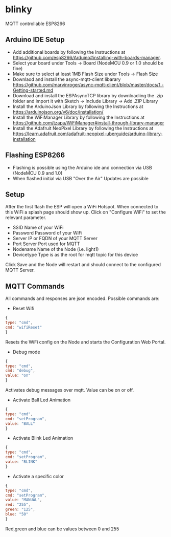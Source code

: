 # blinky

MQTT controllable ESP8266

## Arduino IDE Setup

-   Add additional boards by following the Instructions at https://github.com/esp8266/Arduino#installing-with-boards-manager.
-   Select your board under Tools -> Board (NodeMCU 0.9 or 1.0 should be fine)
-   Make sure to select at least 1MB Flash Size under Tools -> Flash Size
-   Downlaod and install the async-mqtt-client libarary https://github.com/marvinroger/async-mqtt-client/blob/master/docs/1.-Getting-started.md
-   Download and install the ESPAsyncTCP library by downloadiing the .zip folder and import it with Sketch -> Include Library -> Add .ZIP Library
-   Install the ArduinoJson Library by following the Instructions at https://arduinojson.org/v6/doc/installation/
-   Install the WiFiManager Library by following the Instructions at https://github.com/tzapu/WiFiManager#install-through-library-manager
-   Install the Adafruit NeoPixel Library by following the Instructions at https://learn.adafruit.com/adafruit-neopixel-uberguide/arduino-library-installation

## Flashing ESP8266

-   Flashing is possible using the Arduino ide and connection via USB (NodeMCU 0.9 and 1.0)
-   When flashed initial via USB "Over the Air" Updates are possible

## Setup

After the first flash the ESP will open a WiFi Hotspot. When connected to this WiFi a splash page should show up. Click on "Configure WiFi" to set the relevant parameter.

-   SSID Name of your WiFi
-   Password Password of your WiFi
-   Server IP or FQDN of your MQTT Server
-   Port Server Port used for MQTT
-   Nodename Name of the Node (i.e. light1)
-   Devicetype Type is as the root for mqtt topic for this device

Click Save and the Node will restart and should connect to the configured MQTT Server.

## MQTT Commands

All commands and responses are json encoded. Possible commands are:

- Reset Wifi

```javascript
{
type: "cmd",
cmd: "wifiReset"
}
```

Resets the WiFi config on the Node and starts the Configuration Web Portal.

- Debug mode

```javascript
{
type: "cmd",
cmd: "debug",
value: "on"
}
```

Activates debug messages over mqtt. Value can be on or off.

- Activate Ball Led Animation

```javascript
{
type: "cmd",
cmd: "setProgram",
value: "BALL"
}
```

- Activate Blink Led Animation

```javascript
{
type: "cmd",
cmd: "setProgram",
value: "BLINK"
}
```

- Activate a specific color

```javascript
{
type: "cmd",
cmd: "setProgram",
value: "MANUAL",
red: "255",
green: "125",
blue: "50"
}
```

Red,green and blue can be values between 0 and 255
